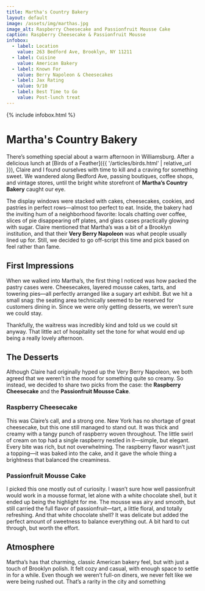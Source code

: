 ```yaml
---
title: Martha's Country Bakery
layout: default
image: /assets/img/marthas.jpg
image_alt: Raspberry Cheesecake and Passionfruit Mousse Cake
caption: Raspberry Cheesecake & Passionfruit Mousse
infobox:
  - label: Location
    value: 263 Bedford Ave, Brooklyn, NY 11211
  - label: Cuisine
    value: American Bakery
  - label: Known For
    value: Berry Napoleon & Cheesecakes
  - label: Jax Rating
    value: 9/10
  - label: Best Time to Go
    value: Post-lunch treat
---
```


{% include infobox.html %}

# Martha's Country Bakery

There’s something special about a warm afternoon in Williamsburg. After a delicious lunch at [Birds of a Feather]({{ '/articles/birds.html' | relative_url }}), Claire and I found ourselves with time to kill and a craving for something sweet. We wandered along Bedford Ave, passing boutiques, coffee shops, and vintage stores, until the bright white storefront of **Martha’s Country Bakery** caught our eye.

The display windows were stacked with cakes, cheesecakes, cookies, and pastries in perfect rows—almost too perfect to eat. Inside, the bakery had the inviting hum of a neighborhood favorite: locals chatting over coffee, slices of pie disappearing off plates, and glass cases practically glowing with sugar. Claire mentioned that Martha’s was a bit of a Brooklyn institution, and that their **Very Berry Napoleon** was what people usually lined up for. Still, we decided to go off-script this time and pick based on feel rather than fame.


## First Impressions

When we walked into Martha’s, the first thing I noticed was how packed the pastry cases were. Cheesecakes, layered mousse cakes, tarts, and towering pies—all perfectly arranged like a sugary art exhibit. But we hit a small snag: the seating area technically seemed to be reserved for customers dining in. Since we were only getting desserts, we weren’t sure we could stay.

Thankfully, the waitress was incredibly kind and told us we could sit anyway. That little act of hospitality set the tone for what would end up being a really lovely afternoon.

## The Desserts

Although Claire had originally hyped up the Very Berry Napoleon, we both agreed that we weren’t in the mood for something quite so creamy. So instead, we decided to share two picks from the case: the **Raspberry Cheesecake** and the **Passionfruit Mousse Cake**.

### Raspberry Cheesecake

This was Claire’s call, and a strong one. New York has no shortage of great cheesecake, but this one still managed to stand out. It was thick and creamy with a tangy punch of raspberry woven throughout. The little swirl of cream on top had a single raspberry nestled in it—simple, but elegant. Every bite was rich, but not overwhelming. The raspberry flavor wasn’t just a topping—it was baked into the cake, and it gave the whole thing a brightness that balanced the creaminess.

### Passionfruit Mousse Cake

I picked this one mostly out of curiosity. I wasn’t sure how well passionfruit would work in a mousse format, let alone with a white chocolate shell, but it ended up being the highlight for me. The mousse was airy and smooth, but still carried the full flavor of passionfruit—tart, a little floral, and totally refreshing. And that white chocolate shell? It was delicate but added the perfect amount of sweetness to balance everything out. A bit hard to cut through, but worth the effort.

## Atmosphere

Martha’s has that charming, classic American bakery feel, but with just a touch of Brooklyn polish. It felt cozy and casual, with enough space to settle in for a while. Even though we weren’t full-on diners, we never felt like we were being rushed out. That’s a rarity in the city and something
